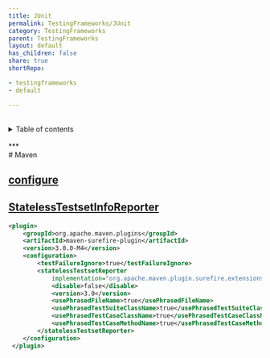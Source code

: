 ```yaml
---
title: JUnit
permalink: TestingFrameworks/JUnit
category: TestingFrameworks
parent: TestingFrameworks
layout: default
has_children: false
share: true
shortRepo:

- testingframeworks
- default

---
```


<br/>    
<details markdown="block">    
<summary>    
Table of contents    
</summary>    
{: .text-delta }    
1. TOC    
{:toc}    
</details>    
<br/>    
***    
<br/>    
# Maven    

## [configure](https://maven.apache.org/surefire/maven-surefire-plugin/examples/junit-platform.html)

## [StatelessTestsetInfoReporter](https://maven.apache.org/surefire/surefire-extensions-api/apidocs/org/apache/maven/surefire/extensions/StatelessTestsetInfoReporter.html)

```xml    
<plugin>    
    <groupId>org.apache.maven.plugins</groupId>    
    <artifactId>maven-surefire-plugin</artifactId>    
    <version>3.0.0-M4</version>    
    <configuration>    
        <testFailureIgnore>true</testFailureIgnore>    
        <statelessTestsetReporter    
            implementation="org.apache.maven.plugin.surefire.extensions.junit5.JUnit5Xml30StatelessReporter">    
            <disable>false</disable>    
            <version>3.0</version>    
            <usePhrasedFileName>true</usePhrasedFileName>    
            <usePhrasedTestSuiteClassName>true</usePhrasedTestSuiteClassName>    
            <usePhrasedTestCaseClassName>true</usePhrasedTestCaseClassName>    
            <usePhrasedTestCaseMethodName>true</usePhrasedTestCaseMethodName>    
        </statelessTestsetReporter>    
    </configuration>    
 </plugin>    
```